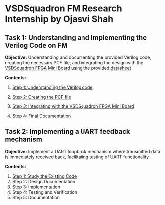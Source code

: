 # VSDSquadron FM Research Internship by Ojasvi Shah
## Task 1: Understanding and Implementing the Verilog Code on FM
**Objective:** Understanding and documenting the provided Verilog code, creating the necessary PCF file, and integrating the design with the [VSDSquadron FPGA Mini Board](https://www.vlsisystemdesign.com/vsdsquadronfm/) using the provided [datasheet](https://www.vlsisystemdesign.com/wp-content/uploads/2025/01/VSDSquadronFMDatasheet.pdf)

**Contents:**
1. [Step 1: Understanding the Verilog code](https://github.com/ojasvi-shah/VSDSquadron-FM-Research-Internship-by-Ojasvi-Shah/blob/main/Verilog%20Functionality.md)

2. [Step 2: Creating the PCF file](https://github.com/ojasvi-shah/VSDSquadron-FM-Research-Internship-by-Ojasvi-Shah/blob/main/PCF%20file.md)

3. [Step 3: Integrating with the VSDSquadron FPGA Mini Board](https://github.com/ojasvi-shah/VSDSquadron-FM-Research-Internship-by-Ojasvi-Shah/blob/main/Integration.md)

4. [Step 4: Final Documentation](https://github.com/ojasvi-shah/VSDSquadron-FM-Research-Internship-by-Ojasvi-Shah/blob/main/Final%20Documentation.md)

## Task 2: Implementing a UART feedback mechanism
**Objective:** Implement a UART loopback mechanism where transmitted data is immediately received back, facilitating testing of UART functionality

**Contents:**
1. [Step 1: Study the Existing Code](https://github.com/ojasvi-shah/VSDSquadron-FM-Research-Internship-by-Ojasvi-Shah/blob/main/UARTexistingcodeanalysis.md)
2. Step 2: Design Documentation
3. Step 3: Implementation
4. Step 4: Testing and Verification
5. Step 5: Documentation
